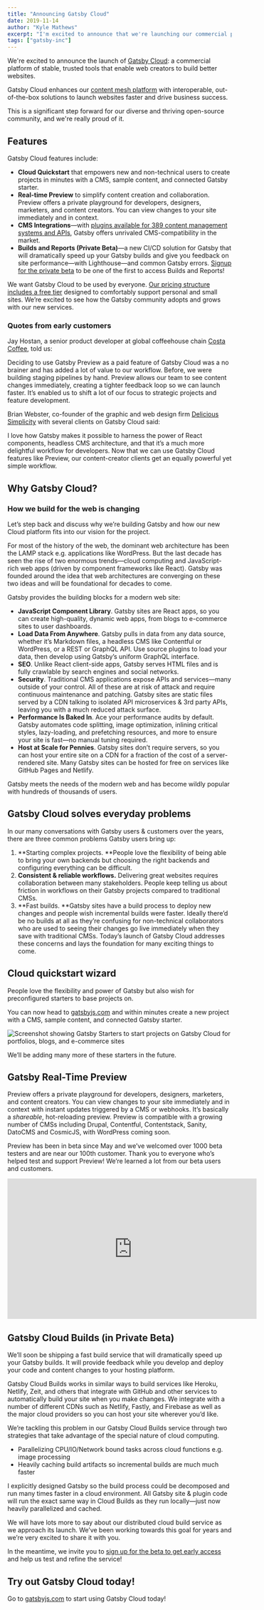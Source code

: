 ```yaml
---
title: "Announcing Gatsby Cloud"
date: 2019-11-14
author: "Kyle Mathews"
excerpt: "I'm excited to announce that we're launching our commercial platform, Gatsby Cloud, which will provide a growing suite of tools for web creators"
tags: ["gatsby-inc"]
---
```


We're excited to announce the launch of [Gatsby Cloud](https://www.gatsbyjs.com/): a commercial platform of stable, trusted tools that enable web creators to build better websites.

Gatsby Cloud enhances our [content mesh platform](https://www.gatsbyjs.org/blog/2018-10-04-journey-to-the-content-mesh/) with interoperable, out-of-the-box solutions to launch websites faster and drive business success.

This is a significant step forward for our diverse and thriving open-source community, and we're really proud of it.

## Features

Gatsby Cloud features include:

- **Cloud Quickstart** that empowers new and non-technical users to create projects in minutes with a CMS, sample content, and connected Gatsby starter.
- **Real-time Preview** to simplify content creation and collaboration. Preview offers a private playground for developers, designers, marketers, and content creators. You can view changes to your site immediately and in context.
- **CMS Integrations**—with [plugins available for 389 content management systems and APIs](https://www.gatsbyjs.org/plugins/?=gatsby-source), Gatsby offers unrivaled CMS-compatibility in the market.
- **Builds and Reports (Private Beta)**—a new CI/CD solution for Gatsby that will dramatically speed up your Gatsby builds and give you feedback on site performance—with Lighthouse—and common Gatsby errors. [Signup for the private beta](https://www.gatsbyjs.com/builds-beta/) to be one of the first to access Builds and Reports!

We want Gatsby Cloud to be used by everyone. [Our pricing structure includes a free tier](https://www.gatsbyjs.com/pricing/) designed to comfortably support personal and small sites. We’re excited to see how the Gatsby community adopts and grows with our new services.

### Quotes from early customers

Jay Hostan, a senior product developer at global coffeehouse chain [Costa Coffee](https://www.costacoffee.com/), told us:

<Pullquote>
Deciding to use Gatsby Preview as a paid feature of Gatsby Cloud was a no brainer and has added a lot of value to our workflow. Before, we were building staging pipelines by hand. Preview allows our team to see content changes immediately, creating a tighter feedback loop so we can launch faster. It’s enabled us to shift a lot of our focus to strategic projects and feature development.
</Pullquote>

Brian Webster, co-founder of the graphic and web design firm [Delicious Simplicity](https://www.delicious-simplicity.com/) with several clients on Gatsby Cloud said:

<Pullquote>
I love how Gatsby makes it possible to harness the power of React components, headless CMS architecture, and that it’s a much more delightful workflow for developers. Now that we can use Gatsby Cloud features like Preview, our content-creator clients get an equally powerful yet simple workflow.
</Pullquote>

## Why Gatsby Cloud?

### How we build for the web is changing

Let’s step back and discuss why we’re building Gatsby and how our new Cloud platform fits into our vision for the project.

For most of the history of the web, the dominant web architecture has been the LAMP stack e.g. applications like WordPress. But the last decade has seen the rise of two enormous trends—cloud computing and JavaScript-rich web apps (driven by component frameworks like React). Gatsby was founded around the idea that web architectures are converging on these two ideas and will be foundational for decades to come.

Gatsby provides the building blocks for a modern web site:

- **JavaScript Component Library**. Gatsby sites are React apps, so you can create high-quality, dynamic web apps, from blogs to e-commerce sites to user dashboards.
- **Load Data From Anywhere**. Gatsby pulls in data from any data source, whether it’s Markdown files, a headless CMS like Contentful or WordPress, or a REST or GraphQL API. Use source plugins to load your data, then develop using Gatsby’s uniform GraphQL interface.
- **SEO**. Unlike React client-side apps, Gatsby serves HTML files and is fully crawlable by search engines and social networks.
- **Security**. Traditional CMS applications expose APIs and services—many outside of your control. All of these are at risk of attack and require continuous maintenance and patching. Gatsby sites are static files served by a CDN talking to isolated API microservices & 3rd party APIs, leaving you with a much reduced attack surface.
- **Performance Is Baked In**. Ace your performance audits by default. Gatsby automates code splitting, image optimization, inlining critical styles, lazy-loading, and prefetching resources, and more to ensure your site is fast—no manual tuning required.
- **Host at Scale for Pennies**. Gatsby sites don’t require servers, so you can host your entire site on a CDN for a fraction of the cost of a server-rendered site. Many Gatsby sites can be hosted for free on services like GitHub Pages and Netlify.

Gatsby meets the needs of the modern web and has become wildly popular with hundreds of thousands of users.

## Gatsby Cloud solves everyday problems

In our many conversations with Gatsby users & customers over the years, there are three common problems Gatsby users bring up:

1. **Starting complex projects. **People love the flexibility of being able to bring your own backends but choosing the right backends and configuring everything can be difficult.
2. **Consistent & reliable workflows.** Delivering great websites requires collaboration between many stakeholders. People keep telling us about friction in workflows on their Gatsby projects compared to traditional CMSs.
3. **Fast builds. **Gatsby sites have a build process to deploy new changes and people wish incremental builds were faster. Ideally there’d be no builds at all as they’re confusing for non-technical collaborators who are used to seeing their changes go live immediately when they save with traditional CMSs.
   Today’s launch of Gatsby Cloud addresses these concerns and lays the foundation for many exciting things to come.

## Cloud quickstart wizard

People love the flexibility and power of Gatsby but also wish for preconfigured starters to base projects on.

You can now head to [gatsbyjs.com](https://www.gatsbyjs.com/) and within minutes create a new project with a CMS, sample content, and connected Gatsby starter.

![Screenshot showing Gatsby Starters to start projects on Gatsby Cloud for portfolios, blogs, and e-commerce sites](./cloud-quickstart.png)

We’ll be adding many more of these starters in the future.

## Gatsby Real-Time Preview

Preview offers a private playground for developers, designers, marketers, and content creators. You can view changes to your site immediately and in context with instant updates triggered by a CMS or webhooks. It’s basically a _shareable_, hot-reloading preview. Preview is compatible with a growing number of CMSs including Drupal, Contentful, Contentstack, Sanity, DatoCMS and CosmicJS, with WordPress coming soon.

Preview has been in beta since May and we’ve welcomed over 1000 beta testers and are near our 100th customer. Thank you to everyone who’s helped test and support Preview! We’re learned a lot from our beta users and customers.

<iframe width="560" height="315" src="https://www.youtube.com/embed/AmkI2iH6c40" frameborder="0" allow="accelerometer; autoplay; encrypted-media; gyroscope; picture-in-picture" allowfullscreen></iframe>

## Gatsby Cloud Builds (in Private Beta)

We’ll soon be shipping a fast build service that will dramatically speed up your Gatsby builds. It will provide feedback while you develop and deploy your code and content changes to your hosting platform.

Gatsby Cloud Builds works in similar ways to build services like Heroku, Netlify, Zeit, and others that integrate with GitHub and other services to automatically build your site when you make changes. We integrate with a number of different CDNs such as Netlify, Fastly, and Firebase as well as the major cloud providers so you can host your site wherever you’d like.

We’re tackling this problem in our Gatsby Cloud Builds service through two strategies that take advantage of the special nature of cloud computing.

- Parallelizing CPU/IO/Network bound tasks across cloud functions e.g. image processing
- Heavily caching build artifacts so incremental builds are much much faster

I explicitly designed Gatsby so the build process could be decomposed and run many times faster in a cloud environment. All Gatsby site & plugin code will run the exact same way in Cloud Builds as they run locally—just now heavily parallelized and cached.

We will have lots more to say about our distributed cloud build service as we approach its launch. We’ve been working towards this goal for years and we’re very excited to share it with you.

In the meantime, we invite you to [sign up for the beta to get early access](https://gatsbyjs.com/builds-beta/) and help us test and refine the service!

## Try out Gatsby Cloud today!

Go to [gatsbyjs.com](https://www.gatsbyjs.com/) to start using Gatsby Cloud today!
